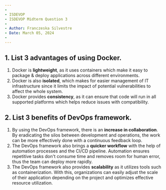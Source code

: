 ```yaml
---
-
- ISDEVOP
- ISDEVOP Midterm Question 3
-
- Author: Franczeska Silvestre
- Date: March 05, 2024
-
---
```


## 1. List 3 advantages of using Docker.

1. Docker is **lightweight**, as it uses containers which make it easy to package & deploy applications across different environments.
2. Docker is also **isolated**, which makes for easier management of IT infrastructure since it limits the impact of potential vulnerabilities to affect the whole system.
3. Docker provides **consistency**, as it can ensure that code will run in all supported platforms which helps reduce issues with compatibility.

## 2. List 3 benefits of DevOps framework.

1. By using the DevOps framework, there is an **increase in collaboration**. By eradicating the silos between development and operations, the work can be more effectively done with a continuous feedback loop.
2. The DevOps framework also brings a **quicker workflow** with the help of automation processes and the CI/CD pipeline. Automation ensures repetitive tasks don't consume time and removes room for human error, thus the team can deploy more rapidly.
3. The DevOps framework also provides **scalability** as it utilizes tools such as containerization. With this, organizations can easily adjust the scale of their application depending on the project and optimizes effective resource utilization.

